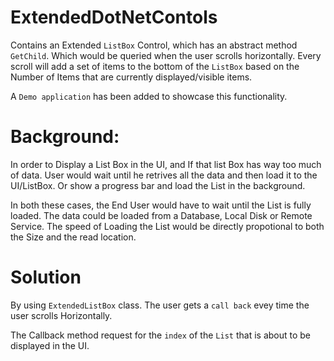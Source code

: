 ExtendedDotNetContols
=====================

Contains an Extended `ListBox` Control, which has an abstract method `GetChild`. 
Which would be queried when the user scrolls horizontally.
Every scroll will add a set of items to the bottom of the `ListBox` based on the Number of Items that are currently displayed/visible items.

A `Demo application` has been added to showcase this functionality.


Background:
==============

In order to Display a List Box in the UI, and If that list Box has way too much of data. 
User would wait until he retrives all the data and then load it to the UI/ListBox.
Or show a progress bar and load the List in the background.

In both these cases, the End User would have to wait until the List is fully loaded.
The data could be loaded from a Database, Local Disk or Remote Service.
The speed of Loading the List would be directly propotional to both the Size and the read location.

Solution
============

By using `ExtendedListBox` class. 
The user gets a `call back` evey time the user scrolls Horizontally.

The Callback method request for the `index` of the `List` that is about to be displayed in the UI.


